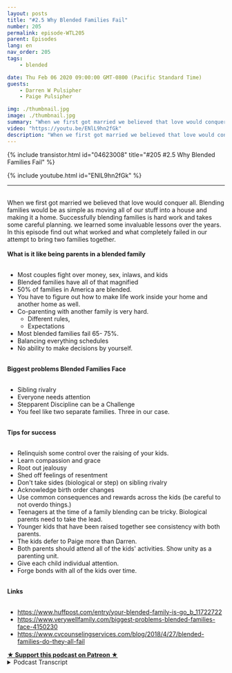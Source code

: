 ```yaml
---
layout: posts
title: "#2.5 Why Blended Families Fail"
number: 205
permalink: episode-WTL205
parent: Episodes
lang: en
nav_order: 205
tags:
    - blended

date: Thu Feb 06 2020 09:00:00 GMT-0800 (Pacific Standard Time)
guests:
    - Darren W Pulsipher
    - Paige Pulsipher

img: ./thumbnail.jpg
image: ./thumbnail.jpg
summary: "When we first got married we believed that love would conquer all. Blending families would be as simple as moving all of our stuff into a house and making it a home. Successfully blending families is hard work and takes some careful planning. we learned some invaluable lessons over the years. In this episode find out what worked and what completely failed in our attempt to bring two families together."
video: "https://youtu.be/ENlL9hn2fGk"
description: "When we first got married we believed that love would conquer all. Blending families would be as simple as moving all of our stuff into a house and making it a home. Successfully blending families is hard work and takes some careful planning. we learned some invaluable lessons over the years. In this episode find out what worked and what completely failed in our attempt to bring two families together."
---
```


<div>
{% include transistor.html id="04623008" title="#205 #2.5 Why Blended Families Fail" %}

{% include youtube.html id="ENlL9hn2fGk" %}
</div>

---

<html><head></head><body><div><br>When we first got married we believed that love would conquer all. Blending families would be as simple as moving all of our stuff into a house and making it a home. Successfully blending families is hard work and takes some careful planning. we learned some invaluable lessons over the years. In this episode find out what worked and what completely failed in our attempt to bring two families together.</div><div><strong><br>What is it like being parents in a blended family<br></strong><br></div><ul><li>Most couples fight over money, sex, inlaws, and kids</li><li>Blended families have all of that magnified</li><li>50% of families in America are blended.</li><li>You have to figure out how to make life work inside your home and another home as well.</li><li>Co-parenting with another family is very hard.<ul><li>Different rules,</li><li>Expectations</li></ul></li><li>Most blended families fail 65- 75%.</li><li>Balancing everything schedules</li><li>No ability to make decisions by yourself.</li></ul><div><strong><br>Biggest problems Blended Families Face<br></strong><br></div><ul><li>Sibling rivalry</li><li>Everyone needs attention</li><li>Stepparent Discipline can be a Challenge</li><li>You feel like two separate families. Three in our case.</li></ul><div><strong><br>Tips for success<br></strong><br></div><ul><li>Relinquish some control over the raising of your kids.</li><li>Learn compassion and grace</li><li>Root out jealousy</li><li>Shed off feelings of resentment</li><li>Don't take sides (biological or step) on sibling rivalry&nbsp;</li><li>Acknowledge birth order changes</li><li>Use common consequences and rewards across the kids (be careful to not overdo things.)</li><li>Teenagers at the time of a family blending can be tricky. Biological parents need to take the lead.</li><li>Younger kids that have been raised together see consistency with both parents.</li><li>The kids defer to Paige more than Darren.</li><li>Both parents should attend all of the kids' activities. Show unity as a parenting unit.</li><li>Give each child individual attention.</li><li>Forge bonds with all of the kids over time.</li></ul><div><strong><br>Links<br></strong><br></div><ul><li><a href="https://www.huffpost.com/entry/your-blended-family-is-go_b_11722722">https://www.huffpost.com/entry/your-blended-family-is-go_b_11722722</a></li><li><a href="https://www.verywellfamily.com/biggest-problems-blended-families-face-4150230">https://www.verywellfamily.com/biggest-problems-blended-families-face-4150230</a></li><li><a href="https://www.google.com/url?q=https://www.cvcounselingservices.com/blog/2018/4/27/blended-families-do-they-all-fail&amp;sa=D&amp;source=hangouts&amp;ust=1581014446839000&amp;usg=AFQjCNFtmfjFge4IpkNKTM1ZDdsc2U9Wrw">https://www.cvcounselingservices.com/blog/2018/4/27/blended-families-do-they-all-fail</a></li></ul>
<strong>
  <a href="https://www.patreon.com/wheresthelemonade" target="_donate" rel="payment" title="★ Support this podcast on Patreon ★">★ Support this podcast on Patreon ★</a>
</strong></body></html>

<details>
<summary> Podcast Transcript </summary>

<p></p>

</details>
